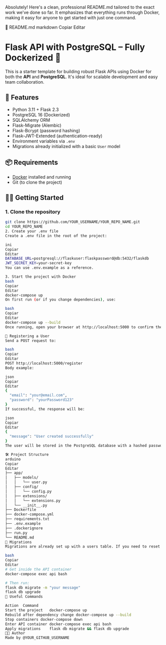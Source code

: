 Absolutely! Here's a clean, professional README.md tailored to the exact work we've done so far. It emphasizes that everything runs through Docker, making it easy for anyone to get started with just one command.

📄 README.md
markdown
Copiar
Editar
# Flask API with PostgreSQL – Fully Dockerized 🐳

This is a starter template for building robust Flask APIs using Docker for both the **API** and **PostgreSQL**. It's ideal for scalable development and easy team collaboration.

## 🚀 Features

- Python 3.11 + Flask 2.3
- PostgreSQL 16 (Dockerized)
- SQLAlchemy ORM
- Flask-Migrate (Alembic)
- Flask-Bcrypt (password hashing)
- Flask-JWT-Extended (authentication-ready)
- Environment variables via `.env`
- Migrations already initialized with a basic `User` model

## 📦 Requirements

- [Docker](https://www.docker.com/products/docker-desktop/) installed and running
- Git (to clone the project)

## 🧑‍💻 Getting Started

### 1. Clone the repository

```bash
git clone https://github.com/YOUR_USERNAME/YOUR_REPO_NAME.git
cd YOUR_REPO_NAME
2. Create your .env file
Create a .env file in the root of the project:

ini
Copiar
Editar
DATABASE_URL=postgresql://flaskuser:flaskpassword@db:5432/flaskdb
JWT_SECRET_KEY=your-secret-key
You can use .env.example as a reference.

3. Start the project with Docker
bash
Copiar
Editar
docker-compose up
On first run (or if you change dependencies), use:

bash
Copiar
Editar
docker-compose up --build
Once running, open your browser at http://localhost:5000 to confirm the API is live.

🔐 Registering a User
Send a POST request to:

bash
Copiar
Editar
POST http://localhost:5000/register
Body example:

json
Copiar
Editar
{
  "email": "your@email.com",
  "password": "yourPassword123"
}
If successful, the response will be:

json
Copiar
Editar
{
  "message": "User created successfully"
}
The user will be stored in the PostgreSQL database with a hashed password.

🛠 Project Structure
arduino
Copiar
Editar
├── app/
│   ├── models/
│   │   └── user.py
│   ├── config/
│   │   └── config.py
│   ├── extensions/
│   │   └── extensions.py
│   └── __init__.py
├── Dockerfile
├── docker-compose.yml
├── requirements.txt
├── .env.example
├── .dockerignore
├── run.py
└── README.md
🧪 Migrations
Migrations are already set up with a users table. If you need to reset or add models:

bash
Copiar
Editar
# Get inside the API container
docker-compose exec api bash

# Then run:
flask db migrate -m "your message"
flask db upgrade
🧼 Useful Commands

Action	Command
Start the project	docker-compose up
Rebuild after dependency change	docker-compose up --build
Stop containers	docker-compose down
Enter API container	docker-compose exec api bash
Apply migrations	flask db migrate && flask db upgrade
🧑‍🎓 Author
Made by @YOUR_GITHUB_USERNAME

